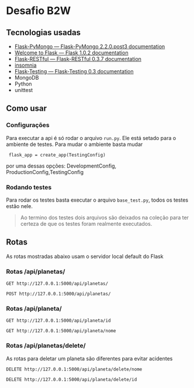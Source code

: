 # Desafio B2W

## Tecnologias usadas

- [Flask-PyMongo — Flask-PyMongo 2.2.0.post3 documentation](https://flask-pymongo.readthedocs.io/en/latest/)
- [Welcome to Flask — Flask 1.0.2 documentation](http://flask.pocoo.org/docs/1.0/)
- [Flask-RESTful — Flask-RESTful 0.3.7 documentation](https://flask-restful.readthedocs.io/en/latest/)
- [insomnia](https://insomnia.rest)
- [Flask-Testing — Flask-Testing 0.3 documentation](https://pythonhosted.org/Flask-Testing/)
- MongoDB
- Python
- unittest

## Como usar

### Configurações
Para executar a api é só rodar o arquivo `run.py`. Ele está setado para o ambiente de testes. Para mudar o ambiente basta mudar 
```
 flask_app = create_app(TestingConfig)
```
por uma dessas opções:
DevelopmentConfig, ProductionConfig,TestingConfig


### Rodando testes
Para rodar os testes basta executar o arquivo `base_test.py`, todos os testes estão nele.
> Ao termino dos testes dois arquivos são deixados na coleção para ter certeza de que os testes foram realmente executados.

## Rotas
As rotas mostradas abaixo usam o servidor local default do Flask

### Rotas /api/planetas/
```
GET http://127.0.0.1:5000/api/planetas/
```
```
POST http://127.0.0.1:5000/api/planetas/
```

### Rotas /api/planeta/
```
GET http://127.0.0.1:5000/api/planeta/id
```
```
GET http://127.0.0.1:5000/api/planeta/nome
```
### Rotas /api/planetas/delete/
As rotas para deletar um planeta são diferentes para evitar acidentes
```
DELETE http://127.0.0.1:5000/api/planeta/delete/nome
```
```
DELETE http://127.0.0.1:5000/api/planeta/delete/id
```
